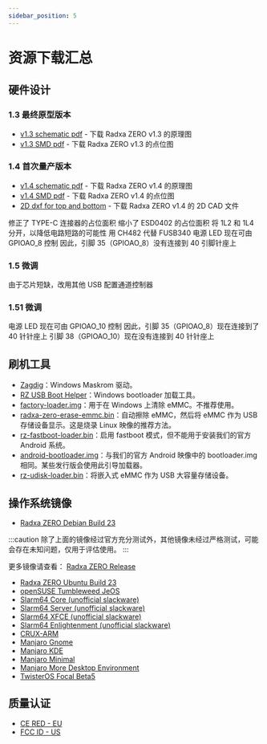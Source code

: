```yaml
---
sidebar_position: 5
---
```


# 资源下载汇总

## 硬件设计

### 1.3 最终原型版本

- [v1.3 schematic pdf](https://dl.radxa.com/zero/docs/hw/RADAX_ZERO_V13_SCH_20210309.pdf) - 下载 Radxa ZERO v1.3 的原理图
- [v1.3 SMD pdf](https://dl.radxa.com/zero/docs/hw/RADAX_ZERO_V13_SMD_20210309.pdf) - 下载 Radxa ZERO v1.3 的点位图

### 1.4 首次量产版本

- [v1.4 schematic pdf](https://dl.radxa.com/zero/docs/hw/radxa_zero_v1400_schematic.pdf) - 下载 Radxa ZERO v1.4 的原理图
- [v1.4 SMD pdf](https://dl.radxa.com/zero/docs/hw/radxa_zero_v1400_smd.pdf) - 下载 Radxa ZERO v1.4 的点位图
- [2D dxf for top and bottom](https://dl.radxa.com/zero/docs/hw/radxa_zero_v1400_2d.zip) - 下载 Radxa ZERO v1.4 的 2D CAD 文件

修正了 TYPE-C 连接器的占位面积
缩小了 ESD0402 的占位面积
将 1L2 和 1L4 分开，以降低电路短路的可能性
用 CH482 代替 FUSB340
电源 LED 现在可由 GPIOAO_8 控制
因此，引脚 35（GPIOAO_8）没有连接到 40 引脚针座上

### 1.5 微调

由于芯片短缺，改用其他 USB 配置通道控制器

### 1.51 微调

电源 LED 现在可由 GPIOAO_10 控制
因此，引脚 35（GPIOAO_8）现在连接到了 40 针针座上
引脚 38（GPIOAO_10）现在没有连接到 40 针针座上

## 刷机工具

- [Zagdig](https://zadig.akeo.ie/)：Windows Maskrom 驱动。
- [RZ USB Boot Helper](https://dl.radxa.com/zero/tools/windows/RZ_USB_Boot_Helper_V1.0.0.zip)：Windows bootloader 加载工具。
- [factory-loader.img](https://dl.radxa.com/zero/images/loader/factory-loader.img)：用于在 Windows 上清除 eMMC。不推荐使用。
- [radxa-zero-erase-emmc.bin](https://dl.radxa.com/zero/images/loader/radxa-zero-erase-emmc.bin)：自动擦除 eMMC，然后将 eMMC 作为 USB 存储设备显示。这是烧录 Linux 映像的推荐方法。
- [rz-fastboot-loader.bin](https://dl.radxa.com/zero/images/loader/rz-fastboot-loader.bin)：启用 fastboot 模式，但不能用于安装我们的官方 Android 系统。
- [android-bootloader.img](https://dl.radxa.com/zero/images/loader/android-bootloader.img)：与我们的官方 Android 映像中的 bootloader.img 相同。某些发行版会使用此引导加载器。
- [rz-udisk-loader.bin](https://dl.radxa.com/zero/images/loader/rz-udisk-loader.bin)：将嵌入式 eMMC 作为 USB 大容量存储设备。

## 操作系统镜像

- [Radxa ZERO Debian Build 23](https://github.com/radxa-build/radxa-zero/releases/download/b23/radxa-zero_debian_bullseye_kde_b23.img.xz)

:::caution
除了上面的镜像经过官方充分测试外，其他镜像未经过严格测试，可能会存在未知问题，仅用于评估使用。
:::

更多镜像请查看： [Radxa ZERO Release](https://github.com/radxa-build/radxa-zero/releases)

- [Radxa ZERO Ubuntu Build 23](https://github.com/radxa-build/radxa-zero/releases/download/b23/radxa-zero_ubuntu_jammy_kde_b23.img.xz)
- [openSUSE Tumbleweed JeOS](http://download.opensuse.org/ports/aarch64/tumbleweed/appliances/openSUSE-Tumbleweed-ARM-JeOS-radxazero.aarch64.raw.xz)
- [Slarm64 Core (unofficial slackware)](http://dl.slarm64.org/slackware/images/radxa_zero/slarm64-current-aarch64-core-radxa_zero-6.4.8-build-20230806.img.zst)
- [Slarm64 Server (unofficial slackware)](http://dl.slarm64.org/slackware/images/radxa_zero/slarm64-current-aarch64-server-radxa_zero-6.4.8-build-20230806.img.zst)
- [Slarm64 XFCE (unofficial slackware)](http://dl.slarm64.org/slackware/images/radxa_zero/slarm64-current-aarch64-xfce-radxa_zero-6.4.8-build-20230806.img.zst)
- [Slarm64 Enlightenment (unofficial slackware)](http://dl.slarm64.org/slackware/images/radxa_zero/slarm64-current-aarch64-enlightenment-radxa_zero-5.14.5-build-20210917.img.zst)
- [CRUX-ARM](https://dl.slarm64.org/crux/images/radxa_zero/crux-arm-3.6-aarch64-core-radxa_zero-5.19.1-build-20220814.img.zst)
- [Manjaro Gnome](https://github.com/manjaro-arm/radxa-zero-images/releases/download/22.02/Manjaro-ARM-gnome-radxa-zero-22.02.img.xz)
- [Manjaro KDE](https://github.com/manjaro-arm/radxa-zero-images/releases/download/22.02/Manjaro-ARM-kde-plasma-radxa-zero-22.02.img.xz)
- [Manjaro Minimal](https://github.com/manjaro-arm/radxa-zero-images/releases/download/22.02/Manjaro-ARM-minimal-radxa-zero-22.02.img.xz)
- [Manjaro More Desktop Environment](https://github.com/manjaro-arm/radxa-zero-images/releases/tag/22.02)
- [TwisterOS Focal Beta5](https://drive.google.com/file/d/1T6GHK3DNbogkEXu7I7-kWqRdv7vltVDC/view?usp=sharing)

## 质量认证

- [CE RED - EU](https://dl.radxa.com/zero/docs/compliance/radxa_zero_ce_red_report.zip)
- [FCC ID - US](https://fccid.io/2A3PA-RADXA-ZERO)
